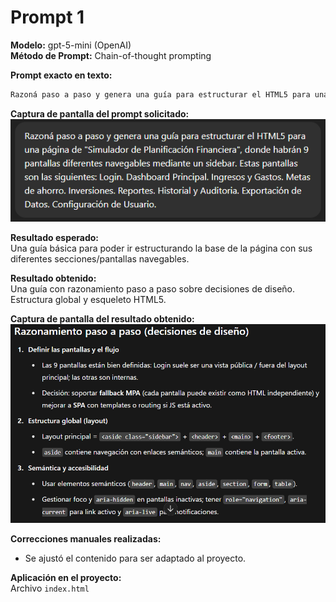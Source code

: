 # Prompt 1

**Modelo:** gpt-5-mini (OpenAI)   
**Método de Prompt:** Chain-of-thought prompting  

**Prompt exacto en texto:**

``` bash
Razoná paso a paso y genera una guía para estructurar el HTML5 para una página de "Simulador de Planificación Financiera", donde habrán 9 pantallas diferentes navegables mediante un sidebar. Estas pantallas son las siguientes: Login. Dashboard Principal. Ingresos y Gastos. Metas de ahorro. Inversiones. Reportes. Historial y Auditoria. Exportación de Datos. Configuración de Usuario.
```

**Captura de pantalla del prompt solicitado:**  
![Captura del prompt](..\02-prompts\capturas\prompt-1\prompt.png)  

**Resultado esperado:**  
Una guía básica para poder ir estructurando la base de la página con sus diferentes secciones/pantallas navegables.  

**Resultado obtenido:**  
Una guía con razonamiento paso a paso sobre decisiones de diseño. Estructura global y esqueleto HTML5.  

**Captura de pantalla del resultado obtenido:**  
![Captura del resultado](..\02-prompts\capturas\prompt-1\resultado.png)  

**Correcciones manuales realizadas:**
* Se ajustó el contenido para ser adaptado al proyecto.  

**Aplicación en el proyecto:**  
Archivo `index.html`  